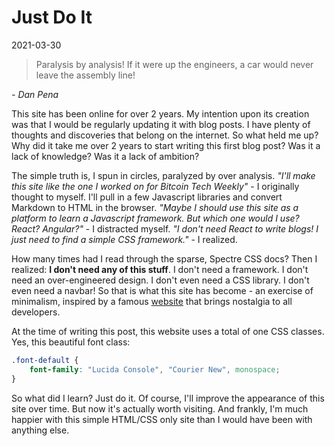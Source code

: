 # Just Do It
2021-03-30

>Paralysis by analysis! If it were up the engineers, a car would never leave the assembly line!

*- Dan Pena*

This site has been online for over 2 years.
My intention upon its creation was that I would be regularly updating it with blog posts.
I have plenty of thoughts and discoveries that belong on the internet.
So what held me up?
Why did it take me over 2 years to start writing this first blog post?
Was it a lack of knowledge? 
Was it a lack of ambition?

The simple truth is, I spun in circles, paralyzed by over analysis.
*"I'll make this site like the  one I worked on for Bitcoin Tech Weekly"* - I originally thought to myself. I'll pull in a few
Javascript libraries and convert Markdown to HTML in the browser.
*"Maybe I should use this site as a platform to learn a Javascript framework.
But which one would I use? React? Angular?"* - I distracted myself.
*"I don't need React to write blogs! I just need to find a simple CSS framework."* - I realized.

How many times had I read through the sparse, Spectre CSS docs?
Then I realized: **I don't need any of this stuff**. 
I don't need a framework.
I don't need an over-engineered design.
I don't even need a CSS library.
I don't even need a navbar!
So that is what this site has become - an exercise of minimalism, inspired by a famous [website](https://motherfuckingwebsite.com/) that brings nostalgia to all developers.

At the time of writing this post, this website uses a total of one CSS classes. Yes, this beautiful font class:
```css
.font-default {
    font-family: "Lucida Console", "Courier New", monospace;
}
```

So what did I learn?
Just do it.
Of course, I'll improve the appearance of this site over time.
But now it's actually worth visiting.
And frankly, I'm much happier with this simple HTML/CSS only site than I would have been with anything else.